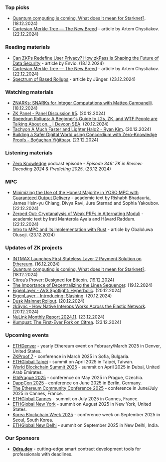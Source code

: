 ### Top picks
* [Quantum computing is coming. What does it mean for Starknet?](https://starkware.co/blog/quantum-computing-is-starknet-prepared/). (18.12.2024)
* [Cartesian Merkle Tree — The New Breed](https://medium.com/@Arvolear/cartesian-merkle-tree-the-new-breed-a30b005ecf27) - article by Artem Chystiakov. (22.12.2024)

### Reading materials 
* [Can ZKPs Redefine User Privacy? How zkPass is Shaping the Future of Data Security](https://docs.envio.dev/blog/zkpass-shaping-future-of-data-privacy) - article by Envio. (18.12.2024)
* [Cartesian Merkle Tree — The New Breed](https://medium.com/@Arvolear/cartesian-merkle-tree-the-new-breed-a30b005ecf27) - article by Artem Chystiakov. (22.12.2024)
* [Spectrum of Based Rollups](https://taiko.mirror.xyz/a2cfOjLTY0T9RwxKczP6xs0q1piQR0i9c9JuhH5iY4U) - article by Jünger. (23.12.2024)

### Watching materials
* [ZNARKs: SNARKs for Integer Computations with Matteo Campanelli](https://www.youtube.com/watch?v=buDDrSp_-y8). (18.12.2024)
* [ZK Panel - Panel Discussion #5](https://www.youtube.com/watch?v=A6wg1ULc22U). (20.12.2024)
* [Speedrun Rollups: A Beginner's Guide to L2s, ZK, and WTF People are Talking About on... | Devcon SEA](https://www.youtube.com/watch?v=HDV-WoMb3U4). (20.12.2024)
* [Tachyon A Much Faster and Lighter Halo2 - Ryan Kim](https://www.youtube.com/watch?v=jhF9hboXgxY). (20.12.2024)
* [Building a Safer Digital World using Concordium with Zero-Knowledge Proofs - Boğaçhan Yiğitbaşı](https://www.youtube.com/watch?v=kKc8eYNqePY). (23.12.2024)
 
### Listening materials
* [Zero Knowledge](https://zeroknowledge.fm/346-2/) podcast episode - *Episode 346: ZK in Review: Decoding 2024 & Predicting 2025*. (23.12.2024)
 
### MPC
* [Minimizing the Use of the Honest Majority in YOSO MPC with Guaranteed Output Delivery](https://eprint.iacr.org/2024/2059.pdf) - academic text by Rishabh Bhadauria, James Hsin-yu Chiang, Divya Ravi, Jure Sternad and Sophia Yakoubov. (22.12.2024)
* [Zeroed Out: Cryptanalysis of Weak PRFs in Alternating Moduli](https://eprint.iacr.org/2024/2055.pdf) - academic text by Irati Manterola Ayala and Håvard Raddum. (22.12.2024)
* [Intro to MPC and its implementation with Rust](https://medium.com/@olusojiobah/intro-to-mpc-and-its-implementation-with-rust-a1f8891f38a4) - article by Obaloluwa Olusoji. (23.12.2024)

### Updates of ZK projects
* [INTMAX Launches First Stateless Layer 2 Payment Solution on Ethereum](https://medium.com/intmax/intmax-launches-first-stateless-layer-2-payment-solution-on-ethereum-704c03f22314). (16.12.2024)
* [Quantum computing is coming. What does it mean for Starknet?](https://starkware.co/blog/quantum-computing-is-starknet-prepared/). (18.12.2024)
* [Citrea’s Prover: Designed for Bitcoin](https://www.blog.citrea.xyz/citrea-prover-designed-for-bitcoin/). (19.12.2024)
* [The Importance of Decentralizing the Linea Sequencer](https://linea.mirror.xyz/77eLxT6VpsO5n3FGbeWyEB7V48RnPEnkNnQnBn3scRg). (19.12.2024)
* [EigenLayer - AVS Spotlight: Hyperbolic](https://www.blog.eigenlayer.xyz/avs-spotlight-hyperbolic/). (20.12.2024)
* [EigenLayer - Introducing: Slashing](https://www.blog.eigenlayer.xyz/introducing-slashing/). (20.12.2024)
* [Dusk Mainnet Rollout](https://dusk.network/news/dusk-mainnet-rollout/). (20.12.2024)
* [zkSync - How Native Interops Works Across the Elastic Network](https://zksync.mirror.xyz/gtooCgtbTAmpVagPeTtYgSBVZpPslS145bLeLBoX0-k). (20.12.2024)
* [NuLink Monthly Report 2024.11](https://www.nulink.org/blog-posts/nulink-monthly-report-2024-11). (23.12.2024)
* [Kumquat: The First-Ever Fork on Citrea](https://www.blog.citrea.xyz/kumquat-the-first-ever-fork-on-citrea/). (23.12.2024)

### Upcoming events
* [ETHDenver](https://www.ethdenver.com/) - yearly Ethereum event on February/March 2025 in Denver, United States.
* [ZKProof 7](https://zkproof.org/events/zkproof-7-sofia/) - conference in March 2025 in Sofia, Bulgaria. 
* [ETHGlobal Taipei](https://ethglobal.com/events/taipei) - summit on April 2025 in Taipei, Taiwan.
* [World Blockchain Summit 2025](https://worldblockchainsummit.com/dxb-oct-24/) - summit on April 2025 in Dubai, United Arab Emirates.
* [EthPrague 2025](https://ethprague.com/) - conference on May 2025 in Prague, Czechia.
* [DappCon 2025](https://dappcon.io/#about) - conference on June 2025 in Berlin, Germany.
* [The Ethereum Community Conference 2025](https://ethcc.io/) - conference in June/July 2025 in Cannes, France.
* [ETHGlobal Cannes](https://ethglobal.com/events/cannes) - summit on July 2025 in Cannes, France.
* [ETHGlobal New York](https://ethglobal.com/events/newyork2025) - summit on August 2025 in New York, United States.
* [Korea Blockchain Week 2025](https://koreablockchainweek.com/) - conference week on September 2025 in Seoul, South Korea.
* [ETHGlobal New Delhi](https://ethglobal.com/events/newdelhi) - summit on September 2025 in New Delhi, India.

### Our Sponsors
* **[Odra.dev](https://odra.dev)** - cutting-edge smart contract development tools for professionals with deadlines.
